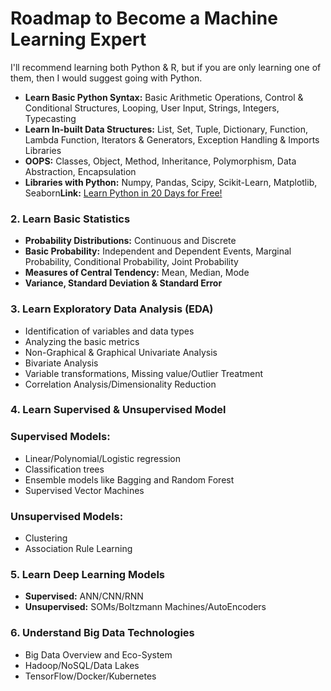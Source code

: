 # Roadmap to Become a Machine Learning Expert

I'll recommend learning both Python & R, but if you are only learning one of them, then I would suggest going with Python.

- **Learn Basic Python Syntax:** Basic Arithmetic Operations, Control & Conditional Structures, Looping, User Input, Strings, Integers, Typecasting
- **Learn In-built Data Structures:** List, Set, Tuple, Dictionary, Function, Lambda Function, Iterators & Generators, Exception Handling & Imports Libraries
- **OOPS:** Classes, Object, Method, Inheritance, Polymorphism, Data Abstraction, Encapsulation
- **Libraries with Python:** Numpy, Pandas, Scipy, Scikit-Learn, Matplotlib, Seaborn**Link:** [Learn Python in 20 Days for Free!](https://www.kaggle.com/questions-and-answers/262250)

### **2. Learn Basic Statistics**

- **Probability Distributions:** Continuous and Discrete
- **Basic Probability:** Independent and Dependent Events, Marginal Probability, Conditional Probability, Joint Probability
- **Measures of Central Tendency:** Mean, Median, Mode
- **Variance, Standard Deviation & Standard Error**

### **3. Learn Exploratory Data Analysis (EDA)**

- Identification of variables and data types
- Analyzing the basic metrics
- Non-Graphical & Graphical Univariate Analysis
- Bivariate Analysis
- Variable transformations, Missing value/Outlier Treatment
- Correlation Analysis/Dimensionality Reduction

### **4. Learn Supervised & Unsupervised Model**

### **Supervised Models:**

- Linear/Polynomial/Logistic regression
- Classification trees
- Ensemble models like Bagging and Random Forest
- Supervised Vector Machines

### **Unsupervised Models:**

- Clustering
- Association Rule Learning

### **5. Learn Deep Learning Models**

- **Supervised:** ANN/CNN/RNN
- **Unsupervised:** SOMs/Boltzmann Machines/AutoEncoders

### **6. Understand Big Data Technologies**

- Big Data Overview and Eco-System
- Hadoop/NoSQL/Data Lakes
- TensorFlow/Docker/Kubernetes
